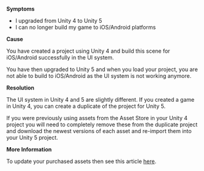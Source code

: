 
        

**Symptoms** 

*   I upgraded from Unity 4 to Unity 5
*   I can no longer build my game to iOS/Android platforms

**Cause** 

You have created a project using Unity 4 and build this scene for iOS/Android successfully in the UI system.

You have then upgraded to Unity 5 and when you load your project, you are not able to build to iOS/Android as the UI system is not working anymore.

**Resolution** 

The UI system in Unity 4 and 5 are slightly different. If you created a game in Unity 4, you can create a duplicate of the project for Unity 5.

If you were previously using assets from the Asset Store in your Unity 4 project you will need to completely remove these from the duplicate project and download the newest versions of each asset and re-import them into your Unity 5 project.

**More Information** 

To update your purchased assets then see this article [here](/hc/en-us/articles/205646083-How-do-I-update-my-purchased-assets-).

      